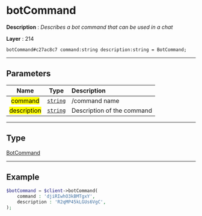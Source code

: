 # botCommand

**Description** : *Describes a bot command that can be used in a chat*

**Layer** : 214

```tl
botCommand#c27ac8c7 command:string description:string = BotCommand;
```

---

## Parameters

| Name | Type | Description |
| :---: | :---: | :--- |
| <mark>command</mark> | [`string`](type/string) | /command name |
| <mark>description</mark> | [`string`](type/string) | Description of the command |

---

## Type

[BotCommand](type/BotCommand)

---

## Example

```php
$botCommand = $client->botCommand(
	command : 'djiRIwhO3kBMTgxY',
	description : 'R2qMP45kLGUs6VgC',
);
```